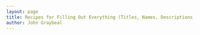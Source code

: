 ```yaml
---
layout: page
title: Recipes for Filling Out Everything (Titles, Names, Descriptions, Help Text)
author: John Graybeal
---
```

